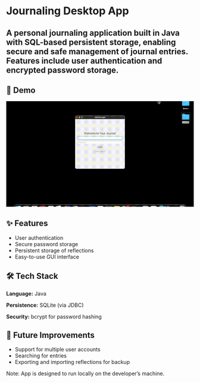 # Journaling Desktop App

A personal journaling application built in Java with SQL-based persistent storage, enabling secure and safe management of journal entries. 
Features include user authentication and encrypted password storage.
---

## 🎥 Demo
![App Demo](journaldemo.gif)

## ✨ Features
- User authentication
- Secure password storage
- Persistent storage of reflections
- Easy-to-use GUI interface

## 🛠️ Tech Stack
**Language:** Java

**Persistence:** SQLite (via JDBC)

**Security:** bcrypt for password hashing

## 🔮 Future Improvements
- Support for multiple user accounts
- Searching for entries
- Exporting and importing reflections for backup

Note: App is designed to run locally on the developer’s machine.
